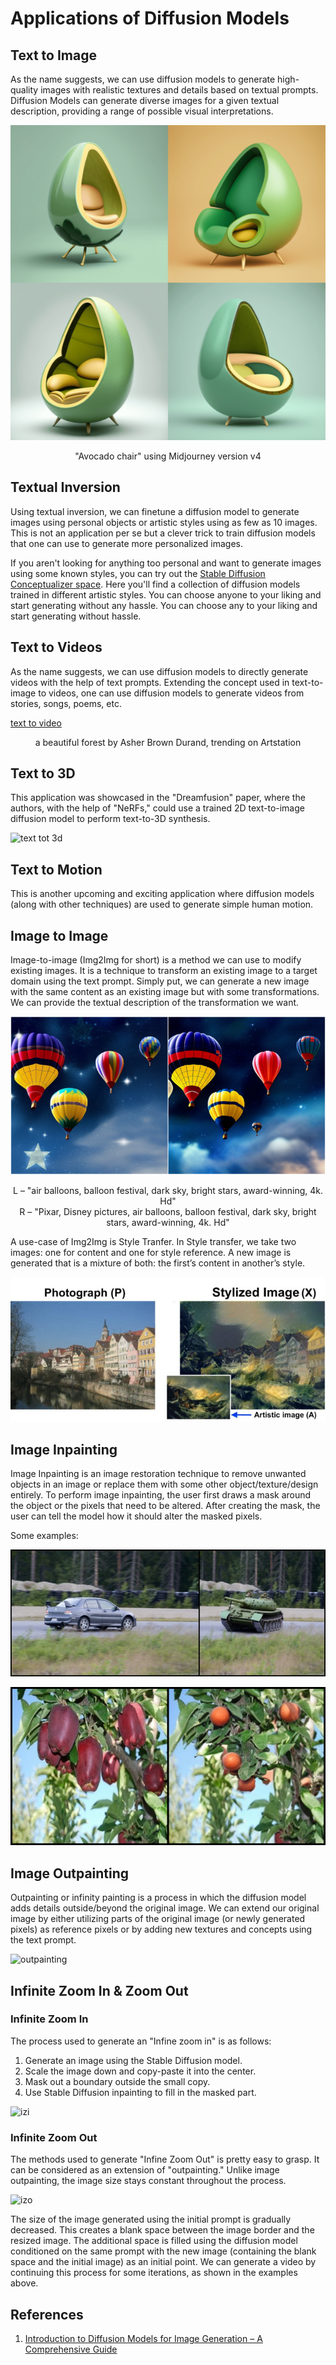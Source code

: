 # Applications of Diffusion Models

## Text to Image

As the name suggests, we can use diffusion models to generate high-quality images with realistic textures and details based on textual prompts. Diffusion Models can generate diverse images for a given textual description, providing a range of possible visual interpretations.

![txt2img](images/diffusion-models-midjourney.png)
<p align="center">"Avocado chair" using Midjourney version v4</p>

## Textual Inversion

Using textual inversion, we can finetune a diffusion model to generate images using personal objects or artistic styles using as few as 10 images. This is not an application per se but a clever trick to train diffusion models that one can use to generate more personalized images.

If you aren't looking for anything too personal and want to generate images using some known styles, you can try out the [Stable Diffusion Conceptualizer space](https://huggingface.co/spaces/sd-concepts-library/stable-diffusion-conceptualizer). Here you'll find a collection of diffusion models trained in different artistic styles. You can choose anyone to your liking and start generating without any hassle. You can choose any to your liking and start generating without hassle.

## Text to Videos

As the name suggests, we can use diffusion models to directly generate videos with the help of text prompts. Extending the concept used in text-to-image to videos, one can use diffusion models to generate videos from stories, songs, poems, etc.

[text to video](images/diffusion-models_application_text_to_video_deforum_example.webm)
<p align="center">a beautiful forest by Asher Brown Durand, trending on Artstation</p>

## Text to 3D

This application was showcased in the "Dreamfusion" paper, where the authors, with the help of "NeRFs," could use a trained 2D text-to-image diffusion model to perform text-to-3D synthesis.

![text tot 3d](images/diffusion-models-application_text-to-3d.gif)

## Text to Motion

This is another upcoming and exciting application where diffusion models (along with other techniques) are used to generate simple human motion.

## Image to Image

Image-to-image (Img2Img for short) is a method we can use to modify existing images. It is a technique to transform an existing image to a target domain using the text prompt. Simply put, we can generate a new image with the same content as an existing image but with some transformations. We can provide the textual description of the transformation we want.

![img2img](images/diffusion-models_application_img2img_pixar_from_text2img-1-768x385.png)
<p align="center">L – "air balloons, balloon festival, dark sky, bright stars, award-winning, 4k. Hd" <br />
R – "Pixar, Disney pictures, air balloons, balloon festival, dark sky, bright stars, award-winning, 4k. Hd"</p>

A use-case of Img2Img is Style Tranfer. In Style transfer, we take two images: one for content and one for style reference. A new image is generated that is a mixture of both: the first’s content in another’s style.

![style transfer](images/diffusion-models-style-transfer.jpg)

## Image Inpainting

Image Inpainting is an image restoration technique to remove unwanted objects in an image or replace them with some other object/texture/design entirely. To perform image inpainting, the user first draws a mask around the object or the pixels that need to be altered. After creating the mask, the user can tell the model how it should alter the masked pixels.

Some examples:

![inpainting1](images/diffusion-models_application_inpainting_example_1.png)

![inpainting2](images/diffusion-models_application_inpainting_example_3.png)

## Image Outpainting

Outpainting or infinity painting is a process in which the diffusion model adds details outside/beyond the original image. We can extend our original image by either utilizing parts of the original image (or newly generated pixels) as reference pixels or by adding new textures and concepts using the text prompt.

![outpainting](images/diffusion-models-application_image_outpainting.gif)

## Infinite Zoom In & Zoom Out

### Infinite Zoom In

The process used to generate an "Infine zoom in" is as follows:

1. Generate an image using the Stable Diffusion model.
2. Scale the image down and copy-paste it into the center.
3. Mask out a boundary outside the small copy.
4. Use Stable Diffusion inpainting to fill in the masked part.

![izi](images/diffusion-models_application_infinite_zoom_in.gif)

### Infinite Zoom Out

The methods used to generate "Infine Zoom Out" is pretty easy to grasp. It can be considered as an extension of "outpainting." Unlike image outpainting, the image size stays constant throughout the process.

![izo](images/diffusion-models_application_infinite_zoom_out.gif)

The size of the image generated using the initial prompt is gradually decreased. This creates a blank space between the image border and the resized image. The additional space is filled using the diffusion model conditioned on the same prompt with the new image (containing the blank space and the initial image) as an initial point. We can generate a video by continuing this process for some iterations, as shown in the examples above.

## References

1. [Introduction to Diffusion Models for Image Generation – A Comprehensive Guide](https://learnopencv.com/image-generation-using-diffusion-models/)
